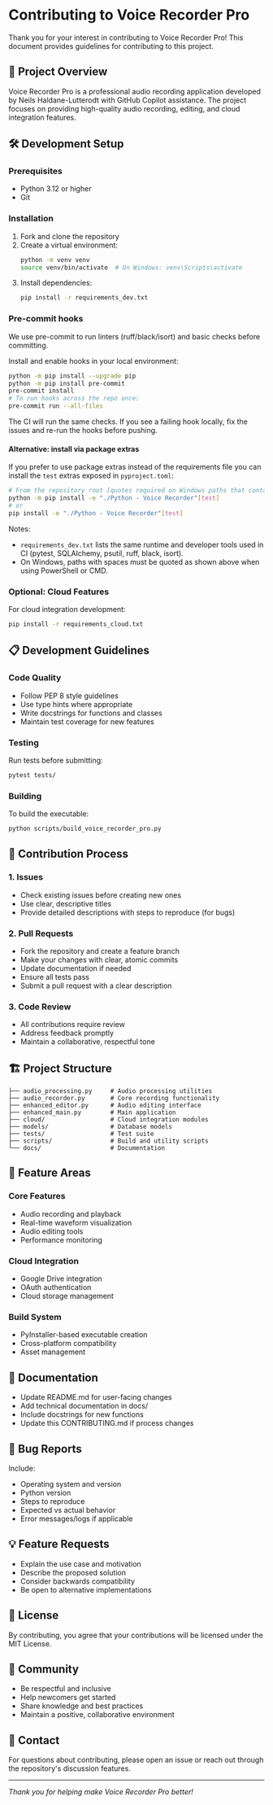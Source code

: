 # Contributing to Voice Recorder Pro

Thank you for your interest in contributing to Voice Recorder Pro! This document provides guidelines for contributing to this project.

## 🎯 Project Overview

Voice Recorder Pro is a professional audio recording application developed by Neils Haldane-Lutterodt with GitHub Copilot assistance. The project focuses on providing high-quality audio recording, editing, and cloud integration features.

## 🛠️ Development Setup

### Prerequisites
- Python 3.12 or higher
- Git

### Installation
1. Fork and clone the repository
2. Create a virtual environment:
   ```bash
   python -m venv venv
   source venv/bin/activate  # On Windows: venv\Scripts\activate
   ```
3. Install dependencies:
   ```bash
   pip install -r requirements_dev.txt
   ```

### Pre-commit hooks

We use pre-commit to run linters (ruff/black/isort) and basic checks before committing.

Install and enable hooks in your local environment:

```bash
python -m pip install --upgrade pip
python -m pip install pre-commit
pre-commit install
# To run hooks across the repo once:
pre-commit run --all-files
```

The CI will run the same checks. If you see a failing hook locally, fix the issues and re-run the hooks before pushing.

#### Alternative: install via package extras

If you prefer to use package extras instead of the requirements file you can install the `test` extras exposed in `pyproject.toml`:

```bash
# From the repository root (quotes required on Windows paths that contain spaces):
python -m pip install -e "./Python - Voice Recorder"[test]
# or
pip install -e "./Python - Voice Recorder"[test]
```

Notes:
- `requirements_dev.txt` lists the same runtime and developer tools used in CI (pytest, SQLAlchemy, psutil, ruff, black, isort).
- On Windows, paths with spaces must be quoted as shown above when using PowerShell or CMD.

### Optional: Cloud Features
For cloud integration development:
```bash
pip install -r requirements_cloud.txt
```

## 📋 Development Guidelines

### Code Quality
- Follow PEP 8 style guidelines
- Use type hints where appropriate
- Write docstrings for functions and classes
- Maintain test coverage for new features

### Testing
Run tests before submitting:
```bash
pytest tests/
```

### Building
To build the executable:
```bash
python scripts/build_voice_recorder_pro.py
```

## 🚀 Contribution Process

### 1. Issues
- Check existing issues before creating new ones
- Use clear, descriptive titles
- Provide detailed descriptions with steps to reproduce (for bugs)

### 2. Pull Requests
- Fork the repository and create a feature branch
- Make your changes with clear, atomic commits
- Update documentation if needed
- Ensure all tests pass
- Submit a pull request with a clear description

### 3. Code Review
- All contributions require review
- Address feedback promptly
- Maintain a collaborative, respectful tone

## 🏗️ Project Structure

```
├── audio_processing.py     # Audio processing utilities
├── audio_recorder.py       # Core recording functionality
├── enhanced_editor.py      # Audio editing interface
├── enhanced_main.py        # Main application
├── cloud/                  # Cloud integration modules
├── models/                 # Database models
├── tests/                  # Test suite
├── scripts/                # Build and utility scripts
└── docs/                   # Documentation
```

## 🔧 Feature Areas

### Core Features
- Audio recording and playback
- Real-time waveform visualization
- Audio editing tools
- Performance monitoring

### Cloud Integration
- Google Drive integration
- OAuth authentication
- Cloud storage management

### Build System
- PyInstaller-based executable creation
- Cross-platform compatibility
- Asset management

## 📝 Documentation

- Update README.md for user-facing changes
- Add technical documentation in docs/
- Include docstrings for new functions
- Update this CONTRIBUTING.md if process changes

## 🐛 Bug Reports

Include:
- Operating system and version
- Python version
- Steps to reproduce
- Expected vs actual behavior
- Error messages/logs if applicable

## 💡 Feature Requests

- Explain the use case and motivation
- Describe the proposed solution
- Consider backwards compatibility
- Be open to alternative implementations

## 📄 License

By contributing, you agree that your contributions will be licensed under the MIT License.

## 🤝 Community

- Be respectful and inclusive
- Help newcomers get started
- Share knowledge and best practices
- Maintain a positive, collaborative environment

## 📧 Contact

For questions about contributing, please open an issue or reach out through the repository's discussion features.

---

*Thank you for helping make Voice Recorder Pro better!*
